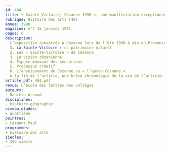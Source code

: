 ```yaml
---
id: 404
title: « Sainte-Victoire, Cézanne 1990 », une manifestation exceptionnelle 
rubrique: Histoire des arts [4e]
annee: 1990
magazine: n°7 15 janvier 1991
pages: 6
description: 
  L’exposition consacrée à Cézanne lors de l’été 1990 à Aix-en-Provence fut un événement. Présentation de cette exposition qui montre comment Cézanne posa les fondements de la peinture du XXe siècle…
  1. La Sainte-Victoire : un patrimoine naturel
  2. Les « Sainte-Victoire » de Cézanne
  3. La vision cézanienne
  4. Espace mouvant des sensations
  5. Processus créatif
  6. L’enseignement de Cézanne ou « l’après-Cézanne »
  À la fin de l’article, une brève chronologie de la vie de l’artiste.
article_pdf: 404.pdf
revue: L’école des lettres des collèges
auteurs:
- Danièle Arnaud
disciplines:
- histoire-géographie
niveau_etudes:
- quatrième
peintres:
- Cézanne Paul
programmes:
- histoire des arts
siecles:
- 19e siècle
---
```

